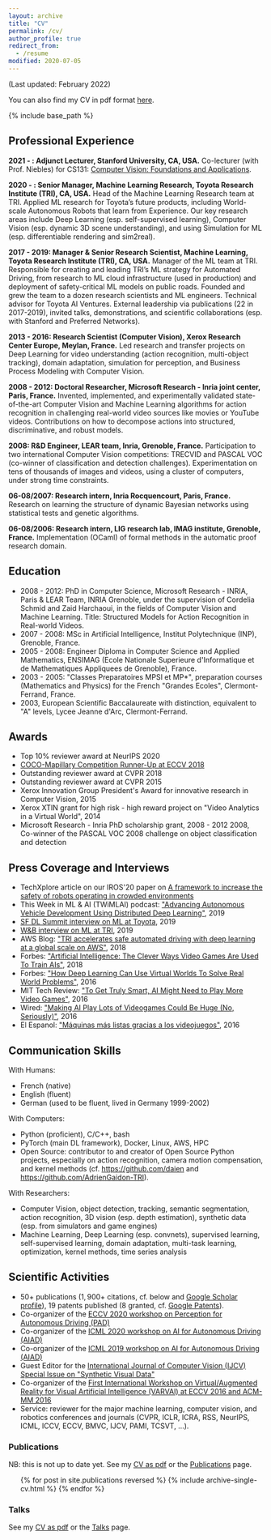```yaml
---
layout: archive
title: "CV"
permalink: /cv/
author_profile: true
redirect_from:
  - /resume
modified: 2020-07-05
---
```


(Last updated: February 2022)

You can also find my CV in pdf format [here](/files/CV_Adrien_Gaidon.pdf).

{% include base_path %}

## Professional Experience

**2021 - : Adjunct Lecturer, Stanford University, CA, USA.**
Co-lecturer (with Prof. Niebles) for CS131: [Computer Vision: Foundations and Applications](http://vision.stanford.edu/teaching/cs131_fall2122/index.html).

**2020 - : Senior Manager, Machine Learning Research, Toyota Research Institute (TRI), CA, USA.**
Head of the Machine Learning Research team at TRI. Applied ML research for Toyota’s future products, including World-scale Autonomous Robots that learn from Experience. Our key research areas include Deep Learning (esp. self-supervised learning), Computer Vision (esp. dynamic 3D scene understanding), and using Simulation for ML (esp. differentiable rendering and sim2real).

**2017 - 2019: Manager & Senior Research Scientist, Machine Learning, Toyota Research Institute (TRI), CA, USA.**
Manager of the ML team at TRI. Responsible for creating and leading TRI’s ML strategy for Automated Driving, from research to ML cloud infrastructure (used in production) and deployment of safety-critical ML models on public roads. Founded and grew the team to a dozen research scientists and ML engineers. Technical advisor for Toyota AI Ventures. External leadership via publications (22 in 2017-2019), invited talks, demonstrations, and scientific collaborations (esp. with Stanford and Preferred Networks).

**2013 - 2016: Research Scientist (Computer Vision), Xerox Research Center Europe, Meylan, France.**
Led research and transfer projects on Deep Learning for video understanding (action recognition, multi-object tracking), domain adaptation, simulation for perception, and Business Process Modeling with Computer Vision.

**2008 - 2012: Doctoral Researcher, Microsoft Research - Inria joint center, Paris, France.**
Invented, implemented, and experimentally validated state-of-the-art Computer
Vision and Machine Learning algorithms for action recognition in
challenging real-world video sources like movies or YouTube videos.
Contributions on how to decompose actions into structured, discriminative,
and robust models.

**2008: R&D Engineer, LEAR team, Inria, Grenoble, France.**
Participation to two international Computer Vision competitions: TRECVID and
PASCAL VOC (co-winner of classification and detection challenges).
Experimentation on tens of thousands of images and videos, using a
cluster of computers, under strong time constraints.

**06-08/2007: Research intern, Inria Rocquencourt, Paris, France.**
Research on learning the structure of dynamic Bayesian networks using
statistical tests and genetic algorithms.

**06-08/2006: Research intern, LIG research lab, IMAG institute, Grenoble, France.**
Implementation (OCaml) of formal methods in the automatic proof research domain.


## Education

- 2008 - 2012: PhD in Computer Science, Microsoft Research - INRIA, Paris \& LEAR Team, INRIA Grenoble, under the supervision of Cordelia Schmid and Zaid Harchaoui, in the fields of Computer Vision and Machine Learning. Title: Structured Models for Action Recognition in Real-world Videos.
- 2007 - 2008: MSc in Artificial Intelligence, Institut Polytechnique (INP), Grenoble, France.
- 2005 - 2008: Engineer Diploma in Computer Science and Applied Mathematics, ENSIMAG (Ecole Nationale Superieure d'Informatique et de Mathematiques Appliquees de Grenoble), France.
- 2003 - 2005: "Classes Preparatoires MPSI et MP*", preparation courses (Mathematics and Physics) for the French "Grandes Ecoles", Clermont-Ferrand, France.
- 2003, European Scientific Baccalaureate with distinction, equivalent to "A" levels, Lycee Jeanne d'Arc, Clermont-Ferrand.


## Awards

- Top 10% reviewer award at NeurIPS 2020
- [COCO-Mapillary Competition Runner-Up at ECCV 2018](http://cocodataset.org/workshop/coco-mapillary-eccv-2018.html)
- Outstanding reviewer award at CVPR 2018
- Outstanding reviewer award at CVPR 2015
- Xerox Innovation Group President's Award for innovative research in Computer Vision, 2015
- Xerox XTIN grant for high risk - high reward project on "Video Analytics in a Virtual World", 2014
- Microsoft Research - Inria PhD scholarship grant, 2008 - 2012
2008, Co-winner of the PASCAL VOC 2008 challenge on object classification and detection


## Press Coverage and Interviews

- TechXplore article on our IROS'20 paper on [A framework to increase the safety of robots operating in crowded environments](https://techxplore.com/news/2020-10-framework-safety-robots-crowded-environments.html)
- This Week in ML \& AI (TWiMLAI) podcast: ["Advancing Autonomous Vehicle Development Using Distributed Deep Learning"](https://twimlai.com/twiml-talk-269-advancing-autonomous-vehicle-development-using-distributed-deep-learning-with-adrien-gaidon/), 2019
- [SF DL Summit interview on ML at Toyota](https://www.youtube.com/watch?v=jBIYRoAQJuo), 2019
- [W\&B interview on ML at TRI](https://www.wandb.com/blog/tri-interview), 2019
- AWS Blog: ["TRI accelerates safe automated driving with deep learning at a global scale on AWS"](https://aws.amazon.com/blogs/machine-learning/toyota-research-institute-accelerates-safe-automated-driving-with-deep-learning-at-a-global-scale-on-aws/), 2018
- Forbes: ["Artificial Intelligence: The Clever Ways Video Games Are Used To Train AIs"](https://www.forbes.com/sites/bernardmarr/2018/06/13/artificial-intelligence-the-clever-ways-video-games-are-used-to-train-ais/#5c46910794740), 2018
- Forbes: ["How Deep Learning Can Use Virtual Worlds To Solve Real World Problems"](http://goo.gl/aHHcEi), 2016
- MIT Tech Review: ["To Get Truly Smart, AI Might Need to Play More Video Games"](https://goo.gl/dZXzsi), 2016
- Wired: ["Making AI Play Lots of Videogames Could Be Huge (No, Seriously)"](http://goo.gl/a5UnfJ), 2016
- El Espanol: ["Máquinas más listas gracias a los videojuegos"](http://goo.gl/EIfRao), 2016


## Communication Skills

With Humans:
- French (native)
- English (fluent)
- German (used to be fluent, lived in Germany 1999-2002)

With Computers:
- Python (proficient), C/C++, bash
- PyTorch (main DL framework), Docker, Linux, AWS, HPC
- Open Source: contributor to and creator of Open Source Python projects, especially on action recognition, camera motion compensation, and kernel methods (cf. https://github.com/daien and https://github.com/AdrienGaidon-TRI).

With Researchers:
- Computer Vision, object detection, tracking, semantic segmentation, action recognition, 3D vision (esp. depth estimation), synthetic data (esp. from simulators and game engines)
- Machine Learning, Deep Learning (esp. convnets),
supervised learning, self-supervised learning, domain adaptation,
multi-task learning, optimization, kernel methods, time series analysis


## Scientific Activities

- 50+ publications ($1,900+$ citations, cf. below and [Google Scholar profile](https://scholar.google.com/citations?user=2StUgf4AAAAJ&hl=en)), 19 patents published (8 granted, cf. [Google Patents](https://patents.google.com/?inventor=Adrien+Gaidon&num=25)).
- Co-organizer of the [ECCV 2020 workshop on Perception for Autonomous Driving (PAD)](https://sites.google.com/view/pad2020)
- Co-organizer of the [ICML 2020 workshop on AI for Autonomous Driving (AIAD)](https://sites.google.com/view/aiad2020)
- Co-organizer of the [ICML 2019 workshop on AI for Autonomous Driving (AIAD)](https://sites.google.com/view/icml2019aiad/home)
- Guest Editor for the [International Journal of Computer Vision (IJCV) Special Issue on "Synthetic Visual Data"](https://sites.google.com/site/ijcvsyntheticvisualdata/)
- Co-organizer of the [First International Workshop on Virtual/Augmented Reality for Visual Artificial Intelligence (VARVAI) at ECCV 2016 and ACM-MM 2016](http://adas.cvc.uab.es/varvai2016/)
- Service: reviewer for the major machine learning, computer vision, and robotics conferences and journals (CVPR, ICLR, ICRA, RSS, NeurIPS, ICML, ICCV, ECCV, BMVC, IJCV, PAMI, TCSVT, ...).


### Publications

NB: this is not up to date yet. See my [CV as pdf](/files/CV_Adrien_Gaidon.pdf) or the [Publications](/publications) page.

  <ul>{% for post in site.publications reversed %}
    {% include archive-single-cv.html %}
  {% endfor %}</ul>

### Talks

See my [CV as pdf](/files/CV_Adrien_Gaidon.pdf) or the [Talks](/talks) page.
